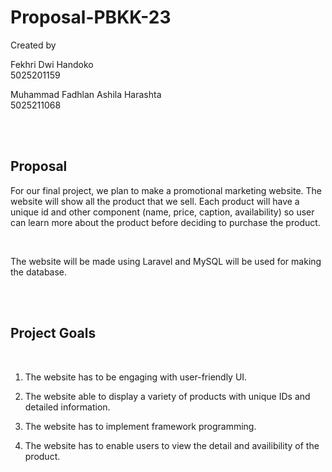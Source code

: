 # Proposal-PBKK-23

Created by <br>

Fekhri Dwi Handoko <br>
5025201159 <br>

Muhammad Fadhlan Ashila Harashta <br>
5025211068 <br>

<br>
<br>

## Proposal

For our final project, we plan to make a promotional marketing website.
The website will show all the product that we sell.
Each product will have a unique id and other component (name, price, caption, availability) so user can learn more about the product before deciding to purchase the product.

<br>

The website will be made using Laravel and MySQL will be used for making the database.

<br>
<br>

## Project Goals

<br>

1. The website has to be engaging with user-friendly UI. <br>

2. The website able to display a variety of products with unique IDs and detailed information. <br>

3. The website has to implement framework programming. <br>

4. The website has to enable users to view the detail and availibility of the product. <br>
